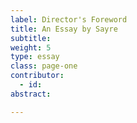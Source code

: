 ```yaml
---
label: Director's Foreword
title: An Essay by Sayre
subtitle:
weight: 5
type: essay
class: page-one
contributor:
  - id:
abstract:

---
```

